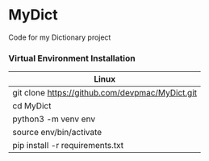 # MyDict

Code for my Dictionary project

### Virtual Environment Installation

Linux |
--- |
git clone https://github.com/devpmac/MyDict.git |
cd MyDict |
python3 -m venv env |
source env/bin/activate |
pip install -r requirements.txt |
